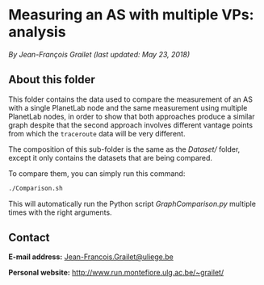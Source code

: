 # Measuring an AS with multiple VPs: analysis

*By Jean-François Grailet (last updated: May 23, 2018)*

## About this folder

This folder contains the data used to compare the measurement of an AS with a single PlanetLab 
node and the same measurement using multiple PlanetLab nodes, in order to show that both 
approaches produce a similar graph despite that the second approach involves different vantage 
points from which the `traceroute` data will be very different.

The composition of this sub-folder is the same as the *Dataset/* folder, except it only contains
the datasets that are being compared.

To compare them, you can simply run this command:

```sh
./Comparison.sh
```

This will automatically run the Python script *GraphComparison.py* multiple times with the right 
arguments.

## Contact

**E-mail address:** Jean-Francois.Grailet@uliege.be

**Personal website:** http://www.run.montefiore.ulg.ac.be/~grailet/
